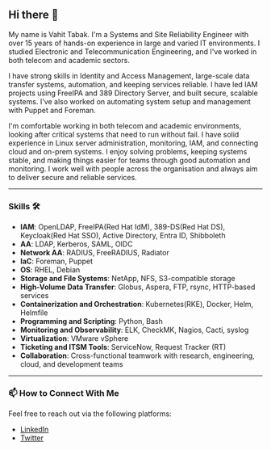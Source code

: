 ## Hi there 👋

My name is Vahit Tabak. I'm a Systems and Site Reliability Engineer with over 15 years of hands-on experience in large and varied IT environments. I studied Electronic and Telecommunication Engineering, and I've worked in both telecom and academic sectors.

I have strong skills in Identity and Access Management, large-scale data transfer systems, automation, and keeping services reliable. I have led IAM projects using FreeIPA and 389 Directory Server, and built secure, scalable systems. I've also worked on automating system setup and management with Puppet and Foreman.

I'm comfortable working in both telecom and academic environments, looking after critical systems that need to run without fail. I have solid experience in Linux server administration, monitoring, IAM, and connecting cloud and on-prem systems. I enjoy solving problems, keeping systems stable, and making things easier for teams through good automation and monitoring. I work well with people across the organisation and always aim to deliver secure and reliable services.

---

### Skills 🛠️

- **IAM**: OpenLDAP, FreeIPA(Red Hat IdM), 389-DS(Red Hat DS), Keycloak(Red Hat SSO), Active Directory, Entra ID, Shibboleth
- **AA**: LDAP, Kerberos, SAML, OIDC
- **Network AA**: RADIUS, FreeRADIUS, Radiator
- **IaC**: Foreman, Puppet
- **OS**: RHEL, Debian
- **Storage and File Systems**: NetApp, NFS, S3-compatible storage
- **High-Volume Data Transfer**: Globus, Aspera, FTP, rsync, HTTP-based services
- **Containerization and Orchestration**: Kubernetes(RKE), Docker, Helm, Helmfile
- **Programming and Scripting**: Python, Bash
- **Monitoring and Observability**: ELK, CheckMK, Nagios, Cacti, syslog
- **Virtualization**: VMware vSphere
- **Ticketing and ITSM Tools**: ServiceNow, Request Tracker (RT)
- **Collaboration**: Cross-functional teamwork with research, engineering, cloud, and development teams

---

### 📫 How to Connect With Me

Feel free to reach out via the following platforms:

- [LinkedIn](https://www.linkedin.com/in/vahittabak)
- [Twitter](https://twitter.com/vahittabak)
